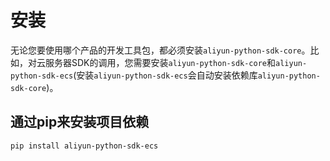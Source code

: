 # 安装

无论您要使用哪个产品的开发工具包，都必须安装`aliyun-python-sdk-core`。比如，对云服务器SDK的调用，您需要安装`aliyun-python-sdk-core`和`aliyun-python-sdk-ecs`(安装`aliyun-python-sdk-ecs`会自动安装依赖库`aliyun-python-sdk-core`)。

## 通过pip来安装项目依赖

```bash
pip install aliyun-python-sdk-ecs
```
